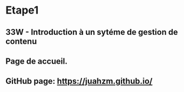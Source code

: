 # Etape1
## 33W  - Introduction à un sytéme de gestion de contenu
## Page de accueil.
## GitHub page:  https://juahzm.github.io/